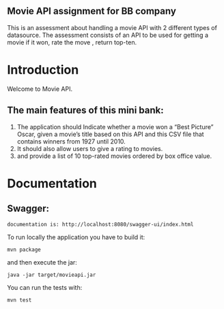 ## Movie API assignment for BB company
This is an assessment about handling a movie API with 2 different types of datasource.
The assessment consists of an API to be used for getting a movie if it won, rate the move , return top-ten.

# Introduction
Welcome to Movie API.

## The main features of this mini bank:
1. The application should Indicate whether a movie won a “Best Picture” Oscar, given a movie’s title based on this API and this CSV file that
   contains winners from 1927 until 2010.
2. It should also allow users to give a rating to movies.
3. and provide a list of 10 top-rated movies ordered by
    box office value.

# Documentation
## Swagger:
    documentation is: http://localhost:8080/swagger-ui/index.html

To run locally the application you have to build it:

```shell
mvn package
```
and then execute the jar:
```shell
java -jar target/movieapi.jar
```

You can run the tests with:
```shell
mvn test
```
